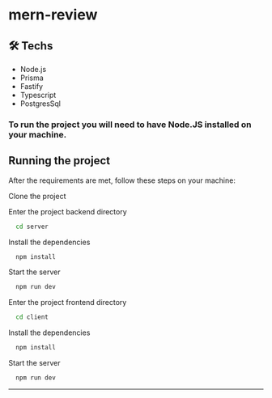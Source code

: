 # mern-review

## 🛠 Techs

- Node.js
- Prisma
- Fastify
- Typescript
- PostgresSql

### To run the project you will need to have Node.JS installed on your machine.

##  Running the project
After the requirements are met, follow these steps on your machine:

Clone the project

Enter the project backend directory
```bash
  cd server
```

Install the dependencies
```bash
  npm install
```

Start the server
```bash
  npm run dev
```

Enter the project frontend directory
```bash
  cd client
```

Install the dependencies
```bash
  npm install
```

Start the server
```bash
  npm run dev
```
<hr>
